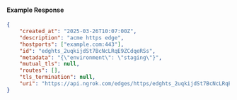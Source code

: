 <!-- Code generated for API Clients. DO NOT EDIT. -->

#### Example Response

```json
{
	"created_at": "2025-03-26T10:07:00Z",
	"description": "acme https edge",
	"hostports": ["example.com:443"],
	"id": "edghts_2uqkijdSt7BcNcLRqE9ZCdqeRSs",
	"metadata": "{\"environment\": \"staging\"}",
	"mutual_tls": null,
	"routes": [],
	"tls_termination": null,
	"uri": "https://api.ngrok.com/edges/https/edghts_2uqkijdSt7BcNcLRqE9ZCdqeRSs"
}
```
